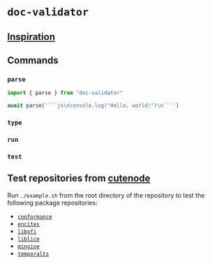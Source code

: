 # `doc-validator`

## [Inspiration](https://twitter.com/bitandbang/status/1375534850506129418)

## Commands

### `parse`

````js
import { parse } from "doc-validator"

await parse('```js\nconsole.log("Hello, world!")\n```')
````

### `type`

### `run`

### `test`

## Test repositories from [cutenode](https://github.com/cutenode)

Run `./example.sh` from the root directory of the repository to test the following package repositories:

- [`conformance`](https://github.com/cutenode/conformance)
- [`encites`](https://github.com/cutenode/encites)
- [`libgfi`](https://github.com/cutenode/libgfi)
- [`liblice`](https://github.com/cutenode/liblice)
- [`mingine`](https://github.com/cutenode/mingine)
- [`temporalts`](https://github.com/cutenode/temporalts)
